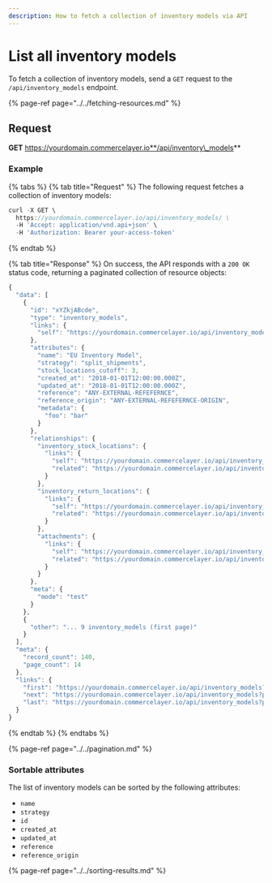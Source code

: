 ```yaml
---
description: How to fetch a collection of inventory models via API
---
```


# List all inventory models

To fetch a collection of inventory models, send a `GET` request to the `/api/inventory_models` endpoint.

{% page-ref page="../../fetching-resources.md" %}

## Request

**GET** https://yourdomain.commercelayer.io**/api/inventory\_models**

### **Example**

{% tabs %}
{% tab title="Request" %}
The following request fetches a collection of inventory models:

```javascript
curl -X GET \
  https://yourdomain.commercelayer.io/api/inventory_models/ \
  -H 'Accept: application/vnd.api+json' \
  -H 'Authorization: Bearer your-access-token'
```
{% endtab %}

{% tab title="Response" %}
On success, the API responds with a `200 OK` status code, returning a paginated collection of resource objects:

```javascript
{
  "data": [
    {
      "id": "xYZkjABcde",
      "type": "inventory_models",
      "links": {
        "self": "https://yourdomain.commercelayer.io/api/inventory_models/xYZkjABcde"
      },
      "attributes": {
        "name": "EU Inventory Model",
        "strategy": "split_shipments",
        "stock_locations_cutoff": 3,
        "created_at": "2018-01-01T12:00:00.000Z",
        "updated_at": "2018-01-01T12:00:00.000Z",
        "reference": "ANY-EXTERNAL-REFEFERNCE",
        "reference_origin": "ANY-EXTERNAL-REFEFERNCE-ORIGIN",
        "metadata": {
          "foo": "bar"
        }
      },
      "relationships": {
        "inventory_stock_locations": {
          "links": {
            "self": "https://yourdomain.commercelayer.io/api/inventory_models/xYZkjABcde/relationships/inventory_stock_locations",
            "related": "https://yourdomain.commercelayer.io/api/inventory_models/xYZkjABcde/inventory_stock_locations"
          }
        },
        "inventory_return_locations": {
          "links": {
            "self": "https://yourdomain.commercelayer.io/api/inventory_models/xYZkjABcde/relationships/inventory_return_locations",
            "related": "https://yourdomain.commercelayer.io/api/inventory_models/xYZkjABcde/inventory_return_locations"
          }
        },
        "attachments": {
          "links": {
            "self": "https://yourdomain.commercelayer.io/api/inventory_models/xYZkjABcde/relationships/attachments",
            "related": "https://yourdomain.commercelayer.io/api/inventory_models/xYZkjABcde/attachments"
          }
        }
      },
      "meta": {
        "mode": "test"
      }
    },
    {
      "other": "... 9 inventory_models (first page)"
    }
  ],
  "meta": {
    "record_count": 140,
    "page_count": 14
  },
  "links": {
    "first": "https://yourdomain.commercelayer.io/api/inventory_models?page[number]=1&page[size]=10",
    "next": "https://yourdomain.commercelayer.io/api/inventory_models?page[number]=2&page[size]=10",
    "last": "https://yourdomain.commercelayer.io/api/inventory_models?page[number]=14&page[size]=10"
  }
}
```
{% endtab %}
{% endtabs %}

{% page-ref page="../../pagination.md" %}

### Sortable attributes

The list of inventory models can be sorted by the following attributes:

* `name`
* `strategy`
* `id`
* `created_at`
* `updated_at`
* `reference`
* `reference_origin`

{% page-ref page="../../sorting-results.md" %}

